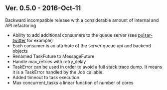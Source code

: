 ## Ver. 0.5.0 - 2016-Oct-11

Backward incompatible release with a considerable amount of internal and API refactoring

* Ability to add additional consumers to the queue server (see [pulsar-twitter](https://github.com/quantmind/pulsar-twitter) for example)
* Each consumer is an attribute of the server queue api and backend objects
* Renamed TaskFuture to MessageFuture
* Handle max_retries with retry_delay
* TaskError can be used in order to avoid a full stack trace dump. It means it is a TaskError handled by the Job callable.
* Added timeout to task execution
* Max concurrent_tasks a linear function of number of cores